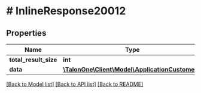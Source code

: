 # # InlineResponse20012

## Properties

Name | Type | Description | Notes
------------ | ------------- | ------------- | -------------
**total_result_size** | **int** |  | 
**data** | [**\TalonOne\Client\Model\ApplicationCustomer[]**](ApplicationCustomer.md) |  | 

[[Back to Model list]](../../README.md#documentation-for-models) [[Back to API list]](../../README.md#documentation-for-api-endpoints) [[Back to README]](../../README.md)


